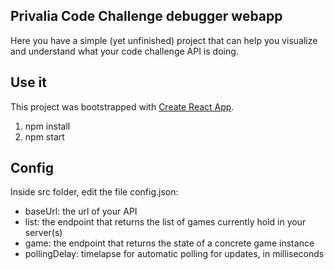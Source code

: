 ## Privalia Code Challenge debugger webapp

Here you have a simple (yet unfinished) project that can help you visualize and understand what
your code challenge API is doing.

## Use it

This project was bootstrapped with [Create React App](https://github.com/facebookincubator/create-react-app).

1. npm install
2. npm start 

## Config

Inside src folder, edit the file config.json:

- baseUrl: the url of your API
- list: the endpoint that returns the list of games currently hold in your server(s)
- game: the endpoint that returns the state of a concrete game instance
- pollingDelay: timelapse for automatic polling for updates, in milliseconds




